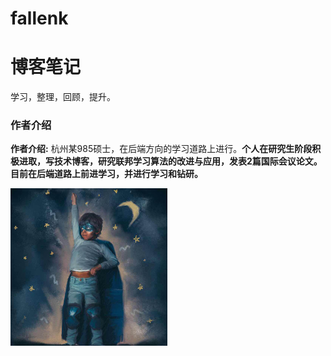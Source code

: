 # fallenk

# 博客笔记

学习，整理，回顾，提升。



### 作者介绍

**作者介绍:**  杭州某985硕士，在后端方向的学习道路上进行。**个人在研究生阶段积极进取，写技术博客，研究联邦学习算法的改进与应用，发表2篇国际会议论文。目前在后端道路上前进学习，并进行学习和钻研。**

<img src="./images/profile.jpeg" style="zoom:30%;" />

